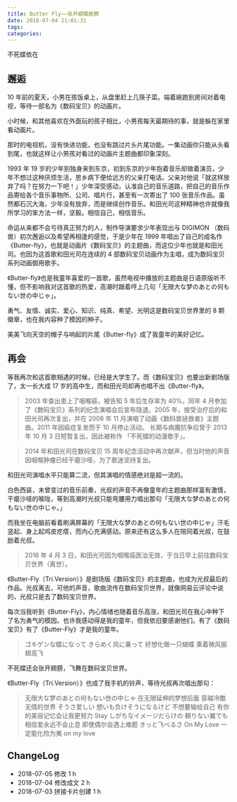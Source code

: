 ```yaml
---
title: Butter Fly——张开蝴蝶翅膀
date: 2018-07-04 21:01:31
tags:
categories:
---
```

不死蝶依在
<!--more-->

## 邂逅

10 年前的夏天，小男在孩饭桌上，从盘里赶上几筷子菜。端着碗跑到房间对着电视，等待一部名为《数码宝贝》的动画片。

小时候，和其他喜欢在外面玩的孩子相比，小男孩每天最期待的事，就是躲在家里看动画片。

那时的电视机，没有快进功能，也没有跳过片头片尾功能。一集动画你只能从头看到尾，也就这样让小男孩对看过的动画片主题曲都印象深刻。

1993 年 19 岁的少年到独身来到东京，初到东京的少年抱着音乐却做着演员，少年不想过这种厌烦生活，思乡病下便给远方的父亲打电话。父亲对他说「就这样放弃了吗？在努力一下吧！」少年深受感动，认准自己的音乐道路，把自己的音乐作品寄给各个音乐事物所、公司、唱片行，甚至有一次寄出了 100 张音乐作品。虽然都石沉大海，少年没有放弃，而是继续创作音乐。和田光司这种精神也许就像我所学习的笨方法一样，坚毅。相信自己，相信音乐。

命运从来都不会亏待真正努力的人，制作导演要求少年表现出与 DIGIMON （数码兽）初次邂逅以及希望再相逢的感觉，于是少年在 1999 年唱出了自己的成名作《Butter-fly》，也就是动画片《数码宝贝》的主题曲，而这位少年也就是和田光司。也因为这首歌和田光司在连续的 4 部数码宝贝动画作为主唱，成为数码宝贝系列动画御用歌手。

《Butter-fly》也是我童年喜爱的一首歌，虽然电视中播放的主题曲是日语原版听不懂，但不影响我对这首歌的热爱，高潮时跟着哼上几句「无限大な梦のあとの何もない世の中じゃ」。

勇气、友情、诚实、爱心、知识、纯真、希望、光明这是数码宝贝世界里的 8 颗徽章，也在我内容种了模因的种子。

美美飞向天空的帽子与响起的片尾《Butter-fly》成了我童年的美好记忆。

## 再会

等我再次和这首歌相遇的时候，已经是大学生了。而《数码宝贝》也要出新剧场版了，太一长大成 17 岁的高中生，而和田光司却再也唱不出《Butter-fly》。

>2003 年查出患上了咽喉癌，被告知 5 年后生存率为 40%，同年 4 月参加了《数码宝贝》系列的纪念演唱会后宣布隐退。2005 年，接受治疗后的和田光司再次复出，并在 2006 年 11 月演唱了动画《数码兽拯救者》主题曲。2011 年因癌症复发而于 10 月停止活动。 长期与病魔抗争后曾于 2013 年 10 月 3 日短暂复出，因此被称作 「不死蝶的动漫歌手」。

>2014 年和田光司在数码宝贝 15 周年纪念活动中再次献声，但当时他的声音因咽喉肿瘤已经干瘪沙哑，为了歌迷坚持复出。

和田光司演唱水平只能算二流，但其演唱的情感绝对是超一流的。

白色西装，未曾变过的音乐前奏，光叔的声音不再像童年的主题曲那样富有激情，干瘪沙哑的喉咙，等到高潮时光叔只能弯腰用力唱出那句「无限大な梦のあとの何もない世の中じゃ。」

而我坐在电脑前看着刷满屏幕的「无限大な梦のあとの何もない世の中じゃ」汗毛竖起、身上起鸡皮疙瘩，而内心充满感动。原来还有这么多人在陪同着光叔，在鼓励着光叔。

>2016 年 4 月 3 日，和田光司因为咽喉癌医治无效，于当日早上前往数码宝贝世界（离世）。

《Butter-Fly（Tri.Version）》是剧场版《数码宝贝》的主题曲，也成为光叔最后的作品。光叔离去，可他的声音，歌曲流传在数码宝贝世界，就像网易云评论中说的，光叔只是去了数码宝贝世界。

每次当我听到《Butter-Fly》，内心情绪也随着音乐高涨，和田光司在我心中种下了名为勇气的模因。也许我感动得是我的童年，但我依旧要感谢他们。有了《数码宝贝》有了《Butter-Fly》才是我的童年。

>ゴキゲンな蝶になって きらめく风に乗って 好想化做一只蝴蝶 乘着微风振翅高飞

不死蝶还会张开翅膀，飞舞在数码宝贝世界。

《Butter-Fly（Tri.Version）》也成了我手机的铃声，等待光叔再次唱出那句：

>无限大な梦のあとの何もない世の中じゃ 在无限延伸的梦想后面 穿越冷酷无情的世界
>そうさ爱しい 想いも负けそうになるけど 不想要输给自己 有你的美丽记忆会让我更努力
>Stay しがちなイメージだらけの 頼りない翼でも 相信爱永远不会止息 即使偶尔会遇上难题
>きっと飞べるさ On My Love 一定能化险为夷 on my love


## ChangeLog
- 2018-07-05 修改 1 h
- 2018-07-04 修改成文 2 h
- 2018-07-03 拼接卡片创建 1 h